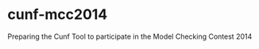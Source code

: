 cunf-mcc2014
============

Preparing the Cunf Tool to participate in the Model Checking Contest 2014

